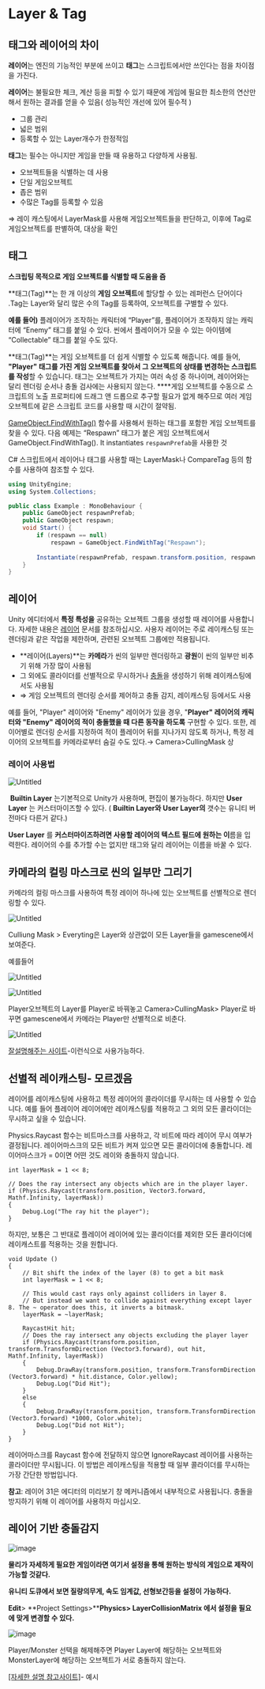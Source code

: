 # Layer & Tag

## 태그와 레이어의 차이

**레이어**는 엔진의 기능적인 부분에 쓰이고 **태그**는 스크립트에서만 쓰인다는 점을 차이점을 가진다. 

**레이어**는 불필요한 체크, 계산 등을 피할 수 있기 때문에 게임에 필요한 최소한의 연산만 해서 원하는 결과를 얻을 수 있음( 성능적인 개선에 있어 필수적 )

- 그룹 관리
- 넓은 범위
- 등록할 수 있는 Layer개수가 한정적임

**태그**는 필수는 아니지만 게임을 만들 때 유용하고 다양하게 사용됨.

- 오브젝트들을 식별하는 데 사용
- 단일 게임오브젝트
- 좁은 범위
- 수많은 Tag를 등록할 수 있음

⇒ 레이 캐스팅에서 LayerMask를 사용해 게임오브젝트들을 판단하고, 이후에 Tag로 게임오브젝트를 판별하여, 대상을 확인

## 태그

**스크립팅 목적으로 게임 오브젝트를 식별할 때 도움을 즘**

**태그(Tag)**는 한 개 이상의 **게임 오브젝트**에 할당할 수 있는 레퍼런스 단어이다 .Tag는 Layer와 달리 많은 수의 Tag를 등록하여, 오브젝트를 구별할 수 있다.

**예를 들어)**
플레이어가 조작하는 캐릭터에 “Player”를, 플레이어가 조작하지 않는 캐릭터에 “Enemy” 태그를 붙일 수 있다. 씬에서 플레이어가 모을 수 있는 아이템에 “Collectable” 태그를 붙일 수도 있다.

**태그(Tag)**는 게임 오브젝트를 더 쉽게 식별할 수 있도록 해줍니다. 예를 들어, **"Player" 태그를 가진 게임 오브젝트를 찾아서 그 오브젝트의 상태를 변경하는 스크립트를 작성**할 수 있습니다. 태그는 오브젝트가 가지는 여러 속성 중 하나이며, 레이어와는 달리 렌더링 순서나 충돌 검사에는 사용되지 않는다.
****게임 오브젝트를 수동으로 스크립트의 노출 프로퍼티에 드래그 앤 드롭으로 추구할 필요가 없게 해주므로 여러 게임 오브젝트에 같은 스크립트 코드를 사용할 때 시간이 절약됨.

[GameObject.FindWithTag()](https://docs.unity3d.com/kr/2019.4/ScriptReference/GameObject.FindWithTag.html) 함수를 사용해서 원하는 태그를 포함한 게임 오브젝트를 찾을 수 있다. 
다음 예제는 “Respawn” 태그가 붙은 게임 오브젝트에서 GameObject.FindWithTag(). It instantiates `respawnPrefab`을 사용한 것

C# 스크립트에서 레이어나 태그를 사용할 때는 LayerMask나 CompareTag 등의 함수를 사용하여 참조할 수 있다.

```csharp
using UnityEngine;
using System.Collections;

public class Example : MonoBehaviour {
    public GameObject respawnPrefab;
    public GameObject respawn;
    void Start() {
        if (respawn == null)
            respawn = GameObject.FindWithTag("Respawn");
        
        Instantiate(respawnPrefab, respawn.transform.position, respawn.transform.rotation) as GameObject;
    }
}
```

## **레이어**

Unity 에디터에서 **특정 특성을** 공유하는 오브젝트 그룹을 생성할 때 레이어를 사용합니다. 자세한 내용은 [레이어](https://docs.unity3d.com/kr/2019.4/Manual/Layers.html) 문서를 참조하십시오. 사용자 레이어는 주로 레이캐스팅 또는 렌더링과 같은 작업을 제한하며, 관련된 오브젝트 그룹에만 적용됩니다.

- **레이어(Layers)**는 **카메라**가 씬의 일부만 렌더링하고 **광원**이 씬의 일부만 비추기 위해 가장 많이 사용됨
- 그 외에도 콜라이더를 선별적으로 무시하거나 [충돌](https://docs.unity3d.com/kr/2019.4/Manual/LayerBasedCollision.html)을 생성하기 위해 레이캐스팅에서도 사용됨
- ⇒ 게임 오브젝트의 렌더링 순서를 제어하고 충돌 감지, 레이캐스팅 등에서도 사용

 예를 들어, "Player" 레이어와 "Enemy" 레이어가 있을 경우, "**Player" 레이어의 캐릭터와 "Enemy" 레이어의 적이 충돌했을 때 다른 동작을 하도록** 구현할 수 있다. 또한, 레이어별로 렌더링 순서를 지정하여 적이 플레이어 뒤를 지나가지 않도록 하거나, 특정 레이어의 오브젝트를 카메라로부터 숨길 수도 있다.→ Camera>CullingMask 상

### 레이어 사용법

![Untitled](https://s3-us-west-2.amazonaws.com/secure.notion-static.com/c04b9770-a62a-45d5-b283-33a699fee7df/Untitled.png)

  **Builtin Layer** 는기본적으로 Unity가 사용하며, 편집이 불가능하다. 하지만 **User Layer** 는 커스터마이즈할 수 있다. ( **Builtin Layer와 User Layer의** 갯수는 유니티 버전마다 다른거 같다.)

**User Layer** 를  **커스터마이즈하려면 사용할 레이어의 텍스트 필드에 원하는 이**름을 입력한다. 레이어의 수를 추가할 수는 없지만 태그와 달리 레이어는 이름을 바꿀 수 있다.

## 카메라의 컬링 마스크로 씬의 일부만 그리기

카메라의 컬링 마스크를 사용하여 특정 레이어 하나에 있는 오브젝트를 선별적으로 렌더링할 수 있다.

![Untitled](https://s3-us-west-2.amazonaws.com/secure.notion-static.com/4929b2df-01f1-4bdd-b464-8eca90328e8d/Untitled.png)

Culliung Mask > Everyting은 Layer와 상관없이 모든 Layer들을 gamescene에서 보여준다. 

예를들어

![Untitled](https://s3-us-west-2.amazonaws.com/secure.notion-static.com/3223cd88-b113-4f41-90cf-43c992b82fb4/Untitled.png)

![Untitled](https://s3-us-west-2.amazonaws.com/secure.notion-static.com/58f52fa4-6171-4e59-9aa4-3d94e17953ae/Untitled.png)

Player오브젝트의 Layer를 Player로 바꿔놓고 Camera>CullingMask> Player로 바꾸면
gamescene에서 카메라는 Player만 선별적으로 비춘다.

![Untitled](https://s3-us-west-2.amazonaws.com/secure.notion-static.com/1a7313bc-820b-4329-8dc3-9e7775fabdb2/Untitled.png)

[잘설명해주는 사이트](https://unitybeginner.tistory.com/56)-이런식으로 사용가능하다.

## **선별적 레이캐스팅- 모르겠음**

레이어를 레이캐스팅에 사용하고 특정 레이어의 콜라이더를 무시하는 데 사용할 수 있습니다. 예를 들어 플레이어 레이어에만 레이캐스팅를 적용하고 그 외의 모든 콜라이더는 무시하고 싶을 수 있습니다.

Physics.Raycast 함수는 비트마스크를 사용하고, 각 비트에 따라 레이어 무시 여부가 결정됩니다. 레이어마스크의 모든 비트가 켜져 있으면 모든 콜라이더에 충돌합니다. 레이어마스크가 = 0이면 어떤 것도 레이와 충돌하지 않습니다.

```
int layerMask = 1 << 8;

// Does the ray intersect any objects which are in the player layer.
if (Physics.Raycast(transform.position, Vector3.forward, Mathf.Infinity, layerMask))
{
    Debug.Log("The ray hit the player");
}

```

하지만, 보통은 그 반대로 플레이어 레이어에 있는 콜라이더를 제외한 모든 콜라이더에 레이캐스트를 적용하는 것을 원합니다.

```
void Update ()
{
    // Bit shift the index of the layer (8) to get a bit mask
    int layerMask = 1 << 8;

    // This would cast rays only against colliders in layer 8.
    // But instead we want to collide against everything except layer 8. The ~ operator does this, it inverts a bitmask.
    layerMask = ~layerMask;

    RaycastHit hit;
    // Does the ray intersect any objects excluding the player layer
    if (Physics.Raycast(transform.position, transform.TransformDirection (Vector3.forward), out hit, Mathf.Infinity, layerMask))
    {
        Debug.DrawRay(transform.position, transform.TransformDirection (Vector3.forward) * hit.distance, Color.yellow);
        Debug.Log("Did Hit");
    }
    else
    {
        Debug.DrawRay(transform.position, transform.TransformDirection (Vector3.forward) *1000, Color.white);
        Debug.Log("Did not Hit");
    }
}

```

레이어마스크를 Raycast 함수에 전달하지 않으면 IgnoreRaycast 레이어를 사용하는 콜라이더만 무시됩니다. 이 방법은 레이캐스팅을 적용할 때 일부 콜라이더를 무시하는 가장 간단한 방법입니다.

**참고**: 레이어 31은 에디터의 미리보기 창 메커니즘에서 내부적으로 사용됩니다. 충돌을 방지하기 위해 이 레이어를 사용하지 마십시오.

## 레이어 기반 충돌감지

![image](https://user-images.githubusercontent.com/52111476/219955122-0074bcfb-89bc-4ae9-b669-44d4e32236f7.png)


**물리가 자세하게 필요한 게임이라면 여기서 설정을 통해 원하는 방식의 게임으로 제작이 가능할 것같다.**

**유니티 도큐에서 보면 질량의무게, 속도 임계값, 선형보간등을 설정이 가능하다.**

**Edit**> **Project Settings>****Physics> LayerCollisionMatrix 에서 설정을 필요에 맞게 변경할 수 있다.**

![image](https://user-images.githubusercontent.com/52111476/219955136-ff545522-cec6-4f98-afc0-d5e0e4469f58.png)


Player/Monster 선택을 해제해주면 Player Layer에 해당하는 오브젝트와 MonsterLayer에 해당하는 오브젝트가 서로 충돌하지 않는다.

[[자세한 설명 참고사이트]](https://funfunhanblog.tistory.com/55)- 예시
